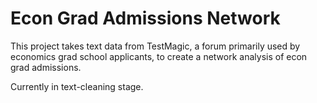 # Econ Grad Admissions Network

This project takes text data from TestMagic, a forum primarily used by economics grad school applicants, to create a network analysis of econ grad admissions.

Currently in text-cleaning stage.
